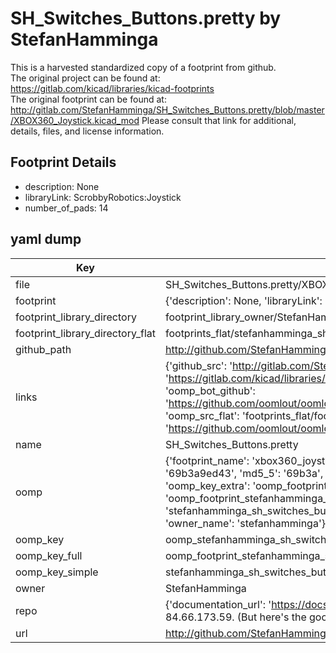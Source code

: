 # SH_Switches_Buttons.pretty by StefanHamminga  
This is a harvested standardized copy of a footprint from github.  
The original project can be found at:  
https://gitlab.com/kicad/libraries/kicad-footprints  
The original footprint can be found at:
http://gitlab.com/StefanHamminga/SH_Switches_Buttons.pretty/blob/master/XBOX360_Joystick.kicad_mod
Please consult that link for additional, details, files, and license information.  
## Footprint Details
* description: None  
* libraryLink: ScrobbyRobotics:Joystick  
* number_of_pads: 14  
## yaml dump  
| Key | Value |  
| --- | --- |  
| file | SH_Switches_Buttons.pretty/XBOX360_Joystick.kicad_mod |  
| footprint | {'description': None, 'libraryLink': 'ScrobbyRobotics:Joystick', 'number_of_pads': 14} |  
| footprint_library_directory | footprint_library_owner/StefanHamminga_SH_Switches_Buttons.pretty |  
| footprint_library_directory_flat | footprints_flat/stefanhamminga_sh_switches_buttons_xbox360_joystick/working |  
| github_path | http://github.com/StefanHamminga/SH_Switches_Buttons.pretty/blob/master/XBOX360_Joystick.kicad_mod |  
| links | {'github_src': 'http://gitlab.com/StefanHamminga/SH_Switches_Buttons.pretty/blob/master/XBOX360_Joystick.kicad_mod', 'github_src_repo': 'https://gitlab.com/kicad/libraries/kicad-footprints', 'oomp_bot': 'footprints/stefanhamminga_sh_switches_buttons_xbox360_joystick/working', 'oomp_bot_github': 'https://github.com/oomlout/oomlout_oomp_footprint_bot/tree/main/footprints/stefanhamminga_sh_switches_buttons_xbox360_joystick/working', 'oomp_src_flat': 'footprints_flat/footprints_flat/stefanhamminga_sh_switches_buttons_xbox360_joystick/working', 'oomp_src_flat_github': 'https://github.com/oomlout/oomlout_oomp_footprint_src/tree/main/footprints_flat/stefanhamminga_sh_switches_buttons_xbox360_joystick/working'} |  
| name | SH_Switches_Buttons.pretty |  
| oomp | {'footprint_name': 'xbox360_joystick', 'library_name': 'sh_switches_buttons', 'md5': '69b3a9ed4389bdde1eb6662a20f3ccd0', 'md5_10': '69b3a9ed43', 'md5_5': '69b3a', 'md5_6': '69b3a9', 'oomp_key': 'oomp_stefanhamminga_sh_switches_buttons_xbox360_joystick', 'oomp_key_extra': 'oomp_footprint_stefanhamminga_sh_switches_buttons_xbox360_joystick', 'oomp_key_full': 'oomp_footprint_stefanhamminga_sh_switches_buttons_xbox360_joystick_69b3a9', 'oomp_key_simple': 'stefanhamminga_sh_switches_buttons_xbox360_joystick', 'original_filename': 'SH_Switches_Buttons.pretty/XBOX360_Joystick.kicad_mod', 'owner_name': 'stefanhamminga'} |  
| oomp_key | oomp_stefanhamminga_sh_switches_buttons_xbox360_joystick |  
| oomp_key_full | oomp_footprint_stefanhamminga_sh_switches_buttons_xbox360_joystick |  
| oomp_key_simple | stefanhamminga_sh_switches_buttons_xbox360_joystick |  
| owner | StefanHamminga |  
| repo | {'documentation_url': 'https://docs.github.com/rest/overview/resources-in-the-rest-api#rate-limiting', 'message': "API rate limit exceeded for 84.66.173.59. (But here's the good news: Authenticated requests get a higher rate limit. Check out the documentation for more details.)"} |  
| url | http://github.com/StefanHamminga/SH_Switches_Buttons.pretty |  

